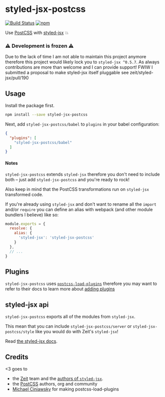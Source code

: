 # styled-jsx-postcss

[![Build Status](https://travis-ci.org/giuseppeg/styled-jsx-postcss.svg?branch=master)](https://travis-ci.org/giuseppeg/styled-jsx-postcss)
[![npm](https://img.shields.io/npm/v/styled-jsx-postcss.svg)](https://www.npmjs.com/package/styled-jsx-postcss)

Use [PostCSS](https://github.com/postcss/postcss) with [styled-jsx](https://github.com/zeit/styled-jsx) 💥

### ⚠️ Development is frozen ⚠️
Due to the lack of time I am not able to maintain this project anymore therefore this project would likely lock you to `styled-jsx ^0.5.7`. As always contributions are more than welcome and I can provide support! FWIW I submitted a proposal to make styled-jsx itself pluggable see zeit/styled-jsx/pull/190

## Usage

Install the package first.

```bash
npm install --save styled-jsx-postcss
```

Next, add `styled-jsx-postcss/babel` to `plugins` in your babel configuration:

```json
{
  "plugins": [
    "styled-jsx-postcss/babel"
  ]
}
```

#### Notes

`styled-jsx-postcss` extends `styled-jsx` therefore you don't need to include both – just add `styled-jsx-postcss` and you're ready to rock!

Also keep in mind that the PostCSS transformations run on `styled-jsx` transformed code.

If you're already using `styled-jsx` and don't want to rename all the `import` and/or `require` you can define an alias with webpack (and other module bundlers I believe) like so:

```js
module.exports = {
  resolve: {
    alias: {
      'styled-jsx': 'styled-jsx-postcss'
    }
  },
  // ...
}
```

## Plugins

`styled-jsx-postcss` uses [`postcss-load-plugins`](https://www.npmjs.com/package/postcss-load-plugins) therefore you may want to refer to their docs to learn more about [adding plugins](https://www.npmjs.com/package/postcss-load-plugins#packagejson)

## styled-jsx api

`styled-jsx-postcss` exports all of the modules from `styled-jsx`.

This mean that you can include `styled-jsx-postcss/server` or `styled-jsx-postcss/style` like you would do with Zeit's `styled-jsx`!

Read [the styled-jsx docs](https://github.com/zeit/styled-jsx#readme).

## Credits

<3 goes to

* the [Zeit](https://zeit.co) team and the [authors of `styled-jsx`](https://github.com/zeit/styled-jsx/#authors).
* the [PostCSS](https://github.com/postcss/postcss) authors, org and community
* [Michael Ciniawsky](https://github.com/michael-ciniawsky) for making postcss-load-plugins
